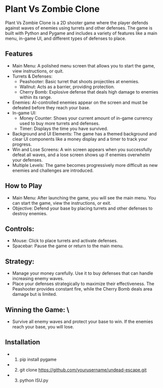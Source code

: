 # Plant Vs Zombie Clone
Plant Vs Zombie Clone is a 2D shooter game where the player defends against waves of enemies using turrets and other defenses. The game is built with Python and Pygame and includes a variety of features like a main menu, in-game UI, and different types of defenses to place.

## Features
- Main Menu: A polished menu screen that allows you to start the game, view instructions, or quit.
- Turrets & Defenses:
  - Peashooter: Basic turret that shoots projectiles at enemies.
  - Wallnut: Acts as a barrier, providing protection.
  - Cherry Bomb: Explosive defense that deals high damage to enemies within its range.
- Enemies: AI-controlled enemies appear on the screen and must be defeated before they reach your base.
- In-game UI:
  - Money Counter: Shows your current amount of in-game currency used to buy more turrets and defenses.
  - Timer: Displays the time you have survived.
- Background and UI Elements: The game has a themed background and clear UI components like a money display and a timer to track your progress.
- Win and Lose Screens: A win screen appears when you successfully defeat all waves, and a lose screen shows up if enemies overwhelm your defenses.
- Multiple Levels: The game becomes progressively more difficult as new enemies and challenges are introduced.
## How to Play
- Main Menu: After launching the game, you will see the main menu. You can start the game, view the instructions, or exit.
- Objective: Defend your base by placing turrets and other defenses to destroy enemies.
## Controls:
- Mouse: Click to place turrets and activate defenses.
- Spacebar: Pause the game or return to the main menu.
## Strategy:
  - Manage your money carefully. Use it to buy defenses that can handle increasing enemy waves.
  - Place your defenses strategically to maximize their effectiveness. The Peashooter provides constant fire, while the Cherry Bomb deals area damage but is limited.
## Winning the Game: \
- Survive all enemy waves and protect your base to win. If the enemies reach your base, you will lose.

## Installation
- 1. pip install pygame
- 2. git clone https://github.com/yourusername/undead-escape.git
- 3. python ISU.py
